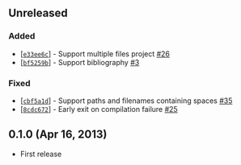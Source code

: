 Unreleased
----------

### Added

- [[`e33ee6c`](https://github.com/xuhdev/vim-latex-live-preview/commit/e33ee6c)] - Support multiple files project [#26](https://github.com/xuhdev/vim-latex-live-preview/pull/26)
- [[`bf5259b`](https://github.com/xuhdev/vim-latex-live-preview/commit/bf5259b)] - Support bibliography [#3](https://github.com/xuhdev/vim-latex-live-preview/pull/3)

### Fixed

- [[`cbf5a1d`](https://github.com/xuhdev/vim-latex-live-preview/commit/cbf5a1d)] - Support paths and filenames containing spaces [#35](https://github.com/xuhdev/vim-latex-live-preview/issues/35)
- [[`8cdc672`](https://github.com/xuhdev/vim-latex-live-preview/commit/8cdc672)] - Early exit on compilation failure [#25](https://github.com/xuhdev/vim-latex-live-preview/pull/25)

0.1.0 (Apr 16, 2013)
--------------------

- First release

<!--
vim: tw=0
-->

